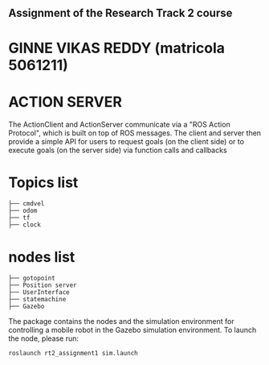 ## Assignment of the Research Track 2 course 
# GINNE VIKAS REDDY (matricola 5061211)

# ACTION SERVER 
The ActionClient and ActionServer communicate via a "ROS Action Protocol", which is built on top of ROS messages. The client and server then provide a simple API for users to request goals (on the client side) or to execute goals (on the server side) via function calls and callbacks

# Topics list

    ├── cmdvel                  
    ├── odom                  
    ├── tf                    
    ├── clock                    

# nodes list

    ├── gotopoint                  
    ├── Position server                  
    ├── UserInterface       
    ├── statemachine
    ├── Gazebo





The package contains the nodes and the simulation environment for controlling a mobile robot in the Gazebo simulation environment.
To launch the node, please run:
```
roslaunch rt2_assignment1 sim.launch
```